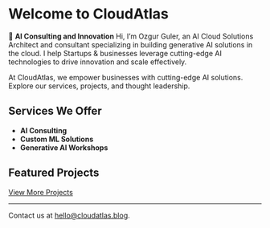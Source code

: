 # Welcome to CloudAtlas

🚀 **AI Consulting and Innovation**
Hi, I’m Ozgur Guler, an AI Cloud Solutions Architect and consultant specializing in building generative AI solutions in the cloud. I help Startups & businesses leverage cutting-edge AI technologies to drive innovation and scale effectively.

At CloudAtlas, we empower businesses with cutting-edge AI solutions. Explore our services, projects, and thought leadership.

## Services We Offer
- **AI Consulting**
- **Custom ML Solutions**
- **Generative AI Workshops**

## Featured Projects
[View More Projects](graphrag/index.md)

---

Contact us at [hello@cloudatlas.blog](mailto:hello@cloudatlas.blog).
 